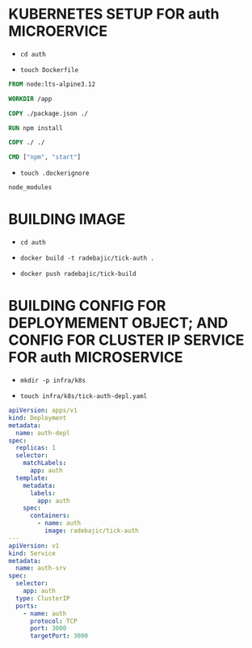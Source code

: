# KUBERNETES SETUP FOR auth MICROERVICE

- `cd auth`

- `touch Dockerfile`

```dockerfile
FROM node:lts-alpine3.12

WORKDIR /app

COPY ./package.json ./

RUN npm install

COPY ./ ./

CMD ["npm", "start"]

```

- `touch .dockerignore`

```gitignore
node_modules
```

# BUILDING IMAGE

- `cd auth`

- `docker build -t radebajic/tick-auth .`

- `docker push radebajic/tick-build`

# BUILDING CONFIG FOR DEPLOYMEMENT OBJECT; AND CONFIG FOR CLUSTER IP SERVICE FOR auth MICROSERVICE

- `mkdir -p infra/k8s`

- `touch infra/k8s/tick-auth-depl.yaml`

```yaml
apiVersion: apps/v1
kind: Deployment
metadata:
  name: auth-depl
spec:
  replicas: 1
  selector:
    matchLabels:
      app: auth
  template:
    metadata:
      labels:
        app: auth
    spec:
      containers:
        - name: auth
          image: radebajic/tick-auth
---
apiVersion: v1
kind: Service
metadata:
  name: auth-srv
spec:
  selector:
    app: auth
  type: ClusterIP
  ports:
    - name: auth
      protocol: TCP
      port: 3000
      targetPort: 3000

```


